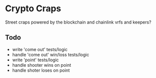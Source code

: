 # Crypto Craps

Street craps powered by the blockchain and chainlink vrfs and keepers?

## Todo

-   write 'come out' tests/logic
-   handle 'come out' win/loss tests/logic
-   write 'point' tests/logic
-   handle shooter wins on point
-   handle shoter loses on point
